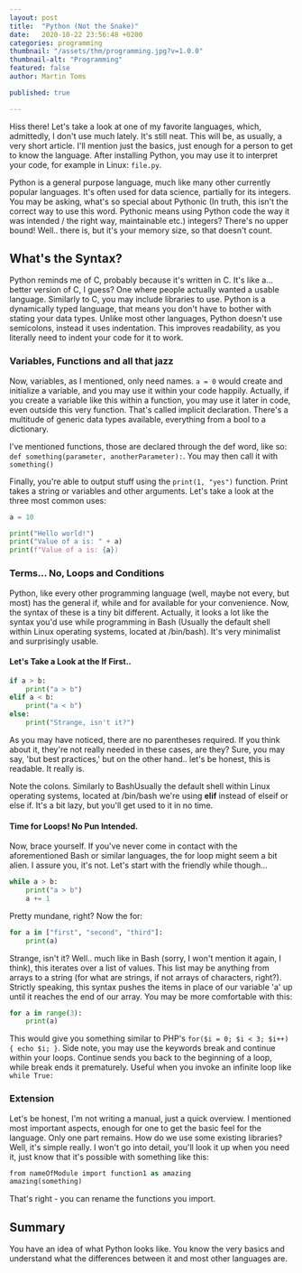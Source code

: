 ```yaml
---
layout: post
title:  "Python (Not the Snake)"
date:   2020-10-22 23:56:48 +0200
categories: programming
thumbnail: "/assets/thm/programming.jpg?v=1.0.0"
thumbnail-alt: "Programming"
featured: false
author: Martin Toms

published: true

---
```

Hiss there! Let's take a look at one of my favorite languages, which, admittedly, I don't use much lately. It's still neat. This will be, as usually, a very short article. I'll mention just the basics, just enough for a person to get to know the language. After installing Python, you may use it to interpret your code, for example in Linux: `file.py`.

Python is a general purpose language, much like many other currently popular languages. It's often used for data science, partially for its integers. You may be asking, what's so special about Pythonic (In truth, this isn't the correct way to use this word. Pythonic means using Python code the way it was intended / the right way, maintainable etc.) integers? There's no upper bound! Well.. there is, but it's your memory size, so that doesn't count.

## What's the Syntax?

Python reminds me of C, probably because it's written in C. It's like a... better version of C, I guess? One where people actually wanted a usable language. Similarly to C, you may include libraries to use. Python is a dynamically typed language, that means you don't have to bother with stating your data types. Unlike most other languages, Python doesn't use semicolons, instead it uses indentation. This improves readability, as you literally need to indent your code for it to work.

### Variables, Functions and all that jazz

Now, variables, as I mentioned, only need names. `a = 0` would create and initialize a variable, and you may use it within your code happily. Actually, if you create a variable like this within a function, you may use it later in code, even outside this very function. That's called implicit declaration. There's a multitude of generic data types available, everything from a bool to a dictionary.

I've mentioned functions, those are declared through the def word, like so: `def something(parameter, anotherParameter):`. You may then call it with `something()`

Finally, you're able to output stuff using the `print(1, "yes")` function. Print takes a string or variables and other arguments. Let's take a look at the three most common uses:

```python
a = 10

print("Hello world!")
print("Value of a is: " + a)
print(f"Value of a is: {a})
```

### Terms... No, Loops and Conditions

Python, like every other programming language (well, maybe not every, but most) has the general if, while and for available for your convenience. Now, the syntax of these is a tiny bit different. Actually, it looks a lot like the syntax you'd use while programming in Bash (Usually the default shell within Linux operating systems, located at /bin/bash). It's very minimalist and surprisingly usable.

#### Let's Take a Look at the If First..

```python
if a > b:
    print("a > b")
elif a < b:
    print("a < b")
else:
    print("Strange, isn't it?")
```

As you may have noticed, there are no parentheses required. If you think about it, they're not really needed in these cases, are they? Sure, you may say, 'but best practices,' but on the other hand.. let's be honest, this is readable. It really is.

Note the colons. Similarly to BashUsually the default shell within Linux operating systems, located at /bin/bash we're using **elif** instead of elseif or else if. It's a bit lazy, but you'll get used to it in no time.

####  Time for Loops! No Pun Intended.

Now, brace yourself. If you've never come in contact with the aforementioned Bash or similar languages, the for loop might seem a bit alien. I assure you, it's not. Let's start with the friendly while though...

```python
while a > b:
    print("a > b")
    a += 1
```

Pretty mundane, right? Now the for:

```python
for a in ["first", "second", "third"]:
    print(a)
```

Strange, isn't it? Well.. much like in Bash (sorry, I won't mention it again, I think), this iterates over a list of values. This list may be anything from arrays to a string (for what are strings, if not arrays of characters, right?). Strictly speaking, this syntax pushes the items in place of our variable 'a' up until it reaches the end of our array. You may be more comfortable with this:

```python
for a in range(3):
    print(a)
```

This would give you something similar to PHP's `for($i = 0; $i < 3; $i++) { echo $i; }`. Side note, you may use the keywords break and continue within your loops. Continue sends you back to the beginning of a loop, while break ends it prematurely. Useful when you invoke an infinite loop like `while True:`

### Extension

Let's be honest, I'm not writing a manual, just a quick overview. I mentioned most important aspects, enough for one to get the basic feel for the language. Only one part remains. How do we use some existing libraries? Well, it's simple really. I won't go into detail, you'll look it up when you need it, just know that it's possible with something like this:

```php
from nameOfModule import function1 as amazing
amazing(something)
```

That's right - you can rename the functions you import.

## Summary

You have an idea of what Python looks like. You know the very basics and understand what the differences between it and most other languages are.